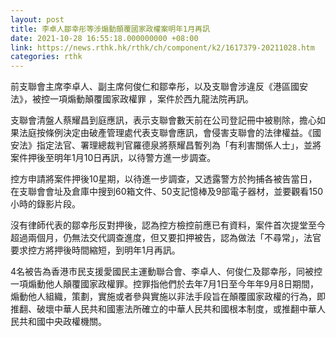 ```yaml
---
layout: post
title: 李卓人鄒幸彤等涉煽動顛覆國家政權案明年1月再訊
date: 2021-10-28 16:55:18.000000000 +08:00
link: https://news.rthk.hk/rthk/ch/component/k2/1617379-20211028.htm
categories: rthk
---
```


前支聯會主席李卓人、副主席何俊仁和鄒幸彤，以及支聯會涉違反《港區國安法》，被控一項煽動顛覆國家政權罪 ，案件於西九龍法院再訊。

支聯會清盤人蔡耀昌到庭應訊，表示支聯會數天前在公司登記冊中被剔除，擔心如果法庭按條例決定由破產管理處代表支聯會應訊，會侵害支聯會的法律權益。《國安法》指定法官、署理總裁判官羅德泉將蔡耀昌暫列為「有利害關係人士」，並將案件押後至明年1月10日再訊，以待警方進一步調查。

控方申請將案件押後10星期，以待進一步調查，又透露警方於拘捕各被告當日，在支聯會會址及倉庫中搜到60箱文件、50支記憶棒及9部電子器材，並要觀看150小時的錄影片段。

沒有律師代表的鄒幸彤反對押後，認為控方檢控前應已有資料，案件首次提堂至今超過兩個月，仍無法交代調查進度，但又要扣押被告，認為做法「不尋常」，法官要求控方將押後時間縮短，到明年1月再訊。

4名被告為香港市民支援愛國民主運動聯合會、李卓人、何俊仁及鄒幸彤，同被控一項煽動他人顛覆國家政權罪。控罪指他們於去年7月1日至今年年9月8日期間，煽動他人組織，策劃，實施或者參與實施以非法手段旨在顛覆國家政權的行為，即推翻、破壞中華人民共和國憲法所確立的中華人民共和國根本制度，或推翻中華人民共和國中央政權機關。
